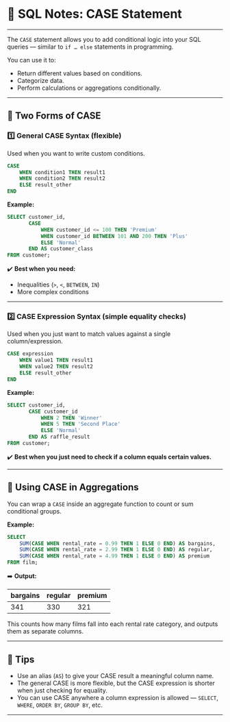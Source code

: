 # 📒 SQL Notes: CASE Statement

---

The `CASE` statement allows you to add conditional logic into your SQL queries — similar to `if … else` statements in programming.

You can use it to:
- Return different values based on conditions.
- Categorize data.
- Perform calculations or aggregations conditionally.

---

## 🧩 Two Forms of CASE

### 1️⃣ General CASE Syntax (flexible)

Used when you want to write custom conditions.

```sql
CASE
    WHEN condition1 THEN result1
    WHEN condition2 THEN result2
    ELSE result_other
END
```

**Example:**
```sql
SELECT customer_id,
       CASE
           WHEN customer_id <= 100 THEN 'Premium'
           WHEN customer_id BETWEEN 101 AND 200 THEN 'Plus'
           ELSE 'Normal'
       END AS customer_class
FROM customer;
```
✔️ **Best when you need:**
- Inequalities (`>`, `<`, `BETWEEN`, `IN`)
- More complex conditions

---

### 2️⃣ CASE Expression Syntax (simple equality checks)

Used when you just want to match values against a single column/expression.

```sql
CASE expression
    WHEN value1 THEN result1
    WHEN value2 THEN result2
    ELSE result_other
END
```

**Example:**
```sql
SELECT customer_id,
       CASE customer_id
           WHEN 2 THEN 'Winner'
           WHEN 5 THEN 'Second Place'
           ELSE 'Normal'
       END AS raffle_result
FROM customer;
```
✔️ **Best when you just need to check if a column equals certain values.**

---

## 🧩 Using CASE in Aggregations

You can wrap a `CASE` inside an aggregate function to count or sum conditional groups.

**Example:**
```sql
SELECT 
    SUM(CASE WHEN rental_rate = 0.99 THEN 1 ELSE 0 END) AS bargains,
    SUM(CASE WHEN rental_rate = 2.99 THEN 1 ELSE 0 END) AS regular,
    SUM(CASE WHEN rental_rate = 4.99 THEN 1 ELSE 0 END) AS premium
FROM film;
```

➡️ **Output:**

| bargains | regular | premium |
|----------|---------|---------|
| 341      | 330     | 321     |

This counts how many films fall into each rental rate category, and outputs them as separate columns.

---

## 🌟 Tips

- Use an alias (`AS`) to give your CASE result a meaningful column name.
- The general CASE is more flexible, but the CASE expression is shorter when just checking for equality.
- You can use CASE anywhere a column expression is allowed — `SELECT`, `WHERE`, `ORDER BY`, `GROUP BY`, etc.

---
